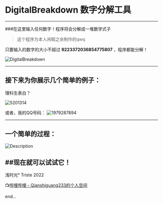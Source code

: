 # DigitalBreakdown 数字分解工具


------

###在这里输入任何数字！程序将会分解成一堆数学式子

>  这个程序为本人闲暇之余制作的qwq

只要输入的数字的大小不超过 **9223372036854775807** ，程序都能分解！

![DigitalBreakdown](https://s3.bmp.ovh/imgs/2022/02/168c49924d82c3f4.png)

-----
## 接下来为你展示几个简单的例子：
理科生表白？

![5201314](https://s3.bmp.ovh/imgs/2022/02/927b272e33ea938a.png)

或者，我的QQ号码：
![1979287894](https://s3.bmp.ovh/imgs/2022/02/b98ba27636e958e7.png)

-----
## 一个简单的过程：

![Description](https://s3.bmp.ovh/imgs/2022/02/f47af80232bcacff.png)


##现在就可以试试它！
-----

浅时光° Triste 2022

📺[哔哩哔哩 - Qianshiguang233的个人空间](https://space.bilibili.com/1650726013)


end...
